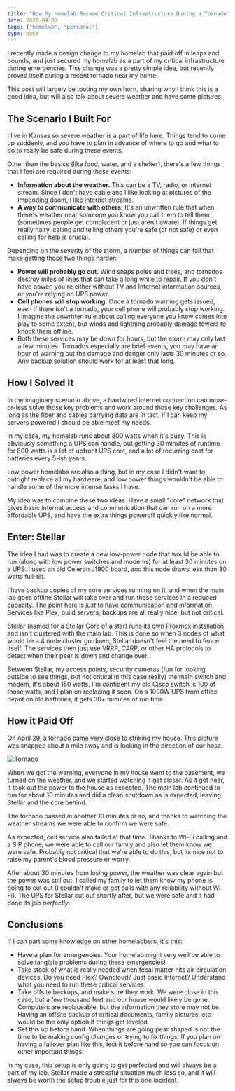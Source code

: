 ```yaml
---
title: "How My Homelab Became Critical Infrastructure During a Tornado"
date: 2022-04-30
tags: ["homelab", "personal"]
type: post
---
```


I recently made a design change to my homelab that paid off in leaps and bounds,
and just secured my homelab as a part of my critical infrastructure during
emergencies.  This change was a pretty simple idea, but recently proved itself
during a recent tornado near my home.

This post will largely be tooting my own horn, sharing why I think this is a
good idea, but will also talk about severe weather and have some pictures.

## The Scenario I Built For

I live in Kansas so severe weather is a part of life here.  Things tend to come
up suddenly, and you have to plan in advance of where to go and what to do to
really be safe during these events.

Other than the basics (like food, water, and a shelter), there's a few things
that I feel are required during these events:

* **Information about the weather.**  This can be a TV, radio, or internet
  stream. Since I don't have cable and I like looking at pictures of the
  impending doom, I like internet streams.
* **A way to communicate with others.**  It's an unwritten rule that when
  there's weather near someone you know you call them to tell them (sometimes
  people get complacent or just aren't aware).  If things get really hairy,
  calling and telling others you're safe (or not safe) or even calling for help
  is crucial.

Depending on the severity of the storm, a number of things can fail that make
getting those two things harder:

* **Power will probably go out.**  Wind snaps poles and trees, and tornados
  destroy miles of lines that can take a long while to repair.  If you don't
  have power, you're either without TV and Internet information sources, or
  you're relying on UPS power.
* **Cell phones will stop working.**  Once a tornado warning gets issued, even
  if there isn't a tornado, your cell phone will probably stop working.  I
  imagine the unwritten rule about calling everyone you know comes into play to
  some extent, but winds and lightning probably damage towers to knock them
  offline.
* Both these services may be down for hours, but the storm may only last a few
  minutes.  Tornados especially are brief events, you may have an hour of
  warning but the damage and danger only lasts 30 minutes or so.  Any backup
  solution should work for at least that long.

## How I Solved It

In the imaginary scenario above, a hardwired internet connection can
more-or-less solve those key problems and work around those key challenges.  As
long as the fiber and cables carrying data are in tact, if I can keep my servers
powered I should be able meet my needs.

In my case, my homelab runs about 800 watts when it's busy.  This is obviously
something a UPS can handle, but getting 30 minutes of runtime for 800 watts is a
lot of upfront UPS cost, and a lot of recurring cost for batteries every 5-ish
years.

Low power homelabs are also a thing, but in my case I didn't want to outright
replace all my hardware, and low power things wouldn't be able to handle some of
the more intense tasks I have.

My idea was to combine these two ideas.  Have a small "core" network that gives
basic internet access and communication that can run on a more affordable UPS,
and have the extra things poweroff quickly like normal.

## Enter: Stellar

The idea I had was to create a new low-power node that would be able to run
(along with low power switches and modems) for at least 30 minutes on a UPS.  I
used an old Celeron J1900 board, and this node draws less than 30 watts
full-tilt.

I have backup copies of my core services running on it, and when the main lab
goes offline Stellar will take over and run these services in a reduced
capacity.  The point here is _just_ to have communication and information.
Services like Plex, build servers, backups are all really nice, but not
critical.

Stellar (named for a Stellar Core of a star) runs its own Proxmox installation
and isn't clustered with the main lab.  This is done so when 3 nodes of what
would be a 4 node cluster go down, Stellar doesn't feel the need to fence
itself.  The services then just use VRRP, CARP, or other HA protocols to detect
when their peer is down and change over.

Between Stellar, my access points, security cameras (fun for looking outside to
see things, but not critical in this case really) the main switch and modem,
it's about 150 watts.  I'm confident my old Cisco switch is 100 of those watts,
and I plan on replacing it soon.  On a 1000W UPS from office depot on old
batteries, it gets 30+ minutes of run time.

## How it Paid Off

On April 29, a tornado came very close to striking my house.  This picture was
snapped about a mile away and is looking in the direction of our hose.

![Tornado](/images/2022.04-Tornado.jpg)

When we got the warning, everyone in my house went to the basement, we turned on
the weather, and we started watching it get closer.  As it got near, it took out
the power to the house as expected.  The main lab continued to run for about 10
minutes and did a clean shutdown as is expected, leaving Stellar and the core
behind.

The tornado passed in another 10 minutes or so, and thanks to watching the
weather streams we were able to confirm we were safe.

As expected, cell service also failed at that time.  Thanks to Wi-Fi calling and
a SIP phone, we were able to call our family and also let them know we were
safe.  Probably not critical that we're able to do this, but its nice not to
raise my parent's blood pressure or worry.

After about 30 minutes from losing power, the weather was clear again but the
power was still out.  I called my family to let them know my phone is going to
cut out (I couldn't make or get calls with any reliability without Wi-Fi).  The
UPS for Stellar cut out shortly after, but we were safe and it had done its job
_perfectly_.

## Conclusions

If I can part some knowledge on other homelabbers, it's this:

* Have a plan for emergencies.  Your homelab might very well be able to solve
  tangible problems during these emergencies!
* Take stock of what is really needed when fecal matter hits air circulation
  devices.  Do you need Plex? Owncloud? Just basic Internet?  Understand what
  you need to run these critical services.
* Take offsite backups, and make sure they work.  We were close in this case,
  but a few thousand feet and our house would likely be gone.  Computers are
  replaceable, but the information they store may not be.  Having an offsite
  backup of critical documents, family pictures, etc would be the only option if
  things get leveled.
* Set this up before hand.  When things are going pear shaped is not the time to
  be making config changes or trying to fix things.  If you plan on having a
  failover plan like this, test it before hand so you can focus on other
  important things.

In my case, this setup is only going to get perfected and will always be a part
of my lab.  Stellar made a stressful situation much less so, and it will always
be worth the setup trouble just for this one incident.

